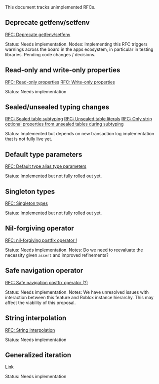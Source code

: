 This document tracks unimplemented RFCs.

## Deprecate getfenv/setfenv

[RFC: Deprecate getfenv/setfenv](https://github.com/Roblox/luau/blob/master/rfcs/deprecate-getfenv-setfenv.md)

Status: Needs implementation.
Nodes: Implementing this RFC triggers warnings across the board in the apps ecosystem, in particular in testing libraries. Pending code changes / decisions.

## Read-only and write-only properties

[RFC: Read-only properties](https://github.com/Roblox/luau/blob/master/rfcs/property-readonly.md)
[RFC: Write-only properties](https://github.com/Roblox/luau/blob/master/rfcs/property-writeonly.md)

Status: Needs implementation

## Sealed/unsealed typing changes

[RFC: Sealed table subtyping](https://github.com/Roblox/luau/blob/master/rfcs/sealed-table-subtyping.md)
[RFC: Unsealed table literals](https://github.com/Roblox/luau/blob/master/rfcs/unsealed-table-literals.md)
[RFC: Only strip optional properties from unsealed tables during subtyping](https://github.com/Roblox/luau/blob/master/rfcs/unsealed-table-subtyping-strips-optional-properties.md)

Status: Implemented but depends on new transaction log implementation that is not fully live yet.

## Default type parameters

[RFC: Default type alias type parameters](https://github.com/Roblox/luau/blob/master/rfcs/syntax-default-type-alias-type-parameters.md)

Status: Implemented but not fully rolled out yet.

## Singleton types

[RFC: Singleton types](https://github.com/Roblox/luau/blob/master/rfcs/syntax-singleton-types.md)

Status: Implemented but not fully rolled out yet.

## Nil-forgiving operator

[RFC: nil-forgiving postfix operator !](https://github.com/Roblox/luau/blob/master/rfcs/syntax-nil-forgiving-operator.md)

Status: Needs implementation.
Notes: Do we need to reevaluate the necessity given `assert` and improved refinements?

## Safe navigation operator

[RFC: Safe navigation postfix operator (?)](https://github.com/Roblox/luau/blob/master/rfcs/syntax-safe-navigation-operator.md)

Status: Needs implementation.
Notes: We have unresolved issues with interaction between this feature and Roblox instance hierarchy. This may affect the viability of this proposal.

## String interpolation

[RFC: String interpolation](https://github.com/Roblox/luau/blob/master/rfcs/syntax-string-interpolation.md)

Status: Needs implementation

## Generalized iteration

[Link](https://github.com/Roblox/luau/blob/master/rfcs/generalized-iteration.md)

Status: Needs implementation

